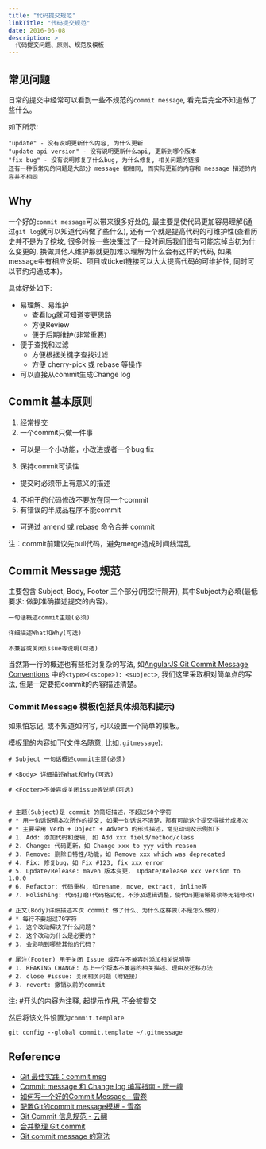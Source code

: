 ```yaml
---
title: "代码提交规范"
linkTitle: "代码提交规范"
date: 2016-06-08
description: >
  代码提交问题、原则、规范及模板
---
```


## 常见问题

日常的提交中经常可以看到一些不规范的`commit message`, 看完后完全不知道做了些什么。

如下所示:

```
"update" - 没有说明更新什么内容, 为什么更新
"update api version" - 没有说明更新什么api, 更新到哪个版本
"fix bug" - 没有说明修复了什么bug, 为什么修复, 相关问题的链接
还有一种很常见的问题是大部分 message 都相同, 而实际更新的内容和 message 描述的内容并不相同
```

## Why

一个好的`commit message`可以带来很多好处的, 最主要是使代码更加容易理解(通过`git log`就可以知道代码做了些什么),
还有一个就是提高代码的可维护性(查看历史并不是为了挖坟, 很多时候一些决策过了一段时间后我们很有可能忘掉当初为什么变更的,
换做其他人维护那就更加难以理解为什么会有这样的代码, 如果message中有相应说明、项目或ticket链接可以大大提高代码的可维护性, 同时可以节约沟通成本)。

具体好处如下:

+ 易理解、易维护
  - 查看log就可知道变更思路
  - 方便Review
  - 便于后期维护(非常重要)
+ 便于查找和过滤
  - 方便根据关键字查找过滤
  - 方便 cherry-pick 或 rebase 等操作
+ 可以直接从commit生成Change log

## Commit 基本原则

1. 经常提交
2. 一个commit只做一件事
  - 可以是一个小功能，小改进或者一个bug fix
3. 保持commit可读性
  - 提交时必须带上有意义的描述
4. 不相干的代码修改不要放在同一个commit
5. 有错误的半成品程序不能commit
  - 可通过 amend 或 rebase 命令合并 commit

注：commit前建议先pull代码，避免merge造成时间线混乱

## Commit Message 规范

主要包含 Subject, Body, Footer 三个部分(用空行隔开), 其中Subject为必填(最低要求: 做到准确描述提交的内容)。

```
一句话概述commit主题(必须)

详细描述What和Why(可选)

不兼容或关闭issue等说明(可选)
```

当然第一行的概述也有些相对复杂的写法, 如[AngularJS Git Commit Message Conventions](https://gist.github.com/stephenparish/9941e89d80e2bc58a153)
中的`<type>(<scope>): <subject>`, 我们这里采取相对简单点的写法, 但是一定要把commit的内容描述清楚。

### Commit Message 模板(包括具体规范和提示)

如果怕忘记, 或不知道如何写, 可以设置一个简单的模板。

模板里的内容如下(文件名随意, 比如`.gitmessage`):

```
# Subject 一句话概述commit主题(必须)

# <Body> 详细描述What和Why(可选)

# <Footer>不兼容或关闭issue等说明(可选)


# 主题(Subject)是 commit 的简短描述，不超过50个字符
# * 用一句话说明本次所作的提交, 如果一句话说不清楚，那有可能这个提交得拆分成多次
# * 主要采用 Verb + Object + Adverb 的形式描述，常见动词及示例如下
# 1. Add: 添加代码和逻辑, 如 Add xxx field/method/class
# 2. Change: 代码更新，如 Change xxx to yyy with reason
# 3. Remove: 删除旧特性/功能，如 Remove xxx which was deprecated
# 4. Fix: 修复bug，如 Fix #123, fix xxx error
# 5. Update/Release: maven 版本变更， Update/Release xxx version to 1.0.0
# 6. Refactor: 代码重构, 如rename, move, extract, inline等
# 7. Polishing: 代码打磨(代码格式化，不涉及逻辑调整，使代码更清晰易读等无错修改)

# 正文(Body)详细描述本次 commit 做了什么、为什么这样做(不是怎么做的)
# * 每行不要超过70字符
# 1. 这个改动解决了什么问题？
# 2. 这个改动为什么是必要的？
# 3. 会影响到哪些其他的代码？

# 尾注(Footer) 用于关闭 Issue 或存在不兼容时添加相关说明等
# 1. REAKING CHANGE: 与上一个版本不兼容的相关描述、理由及迁移办法
# 2. close #issue: 关闭相关问题（附链接）
# 3. revert: 撤销以前的commit
```

注: #开头的内容为注释, 起提示作用, 不会被提交

然后将该文件设置为`commit.template`

```
git config --global commit.template ~/.gitmessage
```

## Reference
+ [Git 最佳实践：commit msg](http://blog.jobbole.com/109197/)
+ [Commit message 和 Change log 编写指南 - 阮一峰](http://www.ruanyifeng.com/blog/2016/01/commit_message_change_log.html)
+ [如何写一个好的Commit Message - 雷卷](http://www.atatech.org/articles/67029)
+ [配置Git的commit message模板 - 雪卒](http://www.atatech.org/articles/26380)
+ [Git Commit 信息规范 - 云翮](http://www.atatech.org/articles/61665)
+ [合并整理 Git commit](http://www.atatech.org/articles/21621)
+ [Git commit message 的寫法](https://github.com/oracle-design/guides/wiki/Git-commit-message-%E7%9A%84%E5%AF%AB%E6%B3%95) 